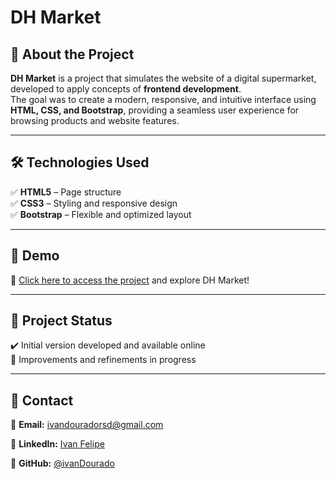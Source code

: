 # DH Market  

## 🚀 About the Project  
**DH Market** is a project that simulates the website of a digital supermarket, developed to apply concepts of **frontend development**.  
The goal was to create a modern, responsive, and intuitive interface using **HTML, CSS, and Bootstrap**, providing a seamless user experience for browsing products and website features.  

---

## 🛠️ Technologies Used  
✅ **HTML5** – Page structure  
✅ **CSS3** – Styling and responsive design  
✅ **Bootstrap** – Flexible and optimized layout  

---

## 📸 Demo  
🔗 [Click here to access the project](https://jaianaaraujo.github.io/DH-market/) and explore DH Market!  

---

## 📌 Project Status  
✔️ Initial version developed and available online  
🔄 Improvements and refinements in progress  

---

## 📩 Contact  
📧 **Email:** [ivandouradorsd@gmail.com](mailto:ivandouradorsd@gmail.com)

💼 **LinkedIn:** [Ivan Felipe]([https://www.linkedin.com/in/jaiana-santos-dev/](https://www.linkedin.com/in/ivan-felipe-dev/))  

📂 **GitHub:** [@ivanDourado]([https://github.com/jaianaaraujo/](https://github.com/ivanDourado))
